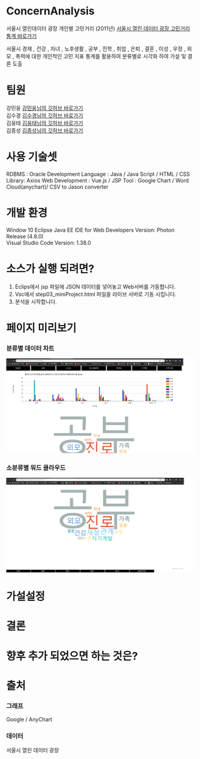 # ConcernAnalysis
서울시 열린데이터 광장 개인별 고민거리 (2011년)
[서울시 열린 데이터 광장 고민거리 통계 바로가기](https://data.seoul.go.kr/dataList/datasetView.do?infId=10416&srvType=S&serviceKind=2&currentPageNo=1&searchValue=&searchKey=null) 

서울시 경제 , 건강 , 자녀 , 노후생활 , 공부 , 진학 , 취업 , 은퇴 , 결혼 , 이성 , 우정 , 외모 , 폭력에 대한 개인적인 고민 지표 통계를 활용하여
분류별로 시각화 하여 가설 및 결론 도출

# 팀원
강민웅 [강민웅님의 깃허브 바로가기](https://github.com/happymwkang)<br>
김수경 [김수경님의 깃허브 바로가기](https://github.com/sooish)<br>
김웅태 [김웅태님의 깃허브 바로가기](https://github.com/angle2v)<br>
김종성 [김종성님의 깃허브 바로가기](https://github.com/SEJSCloud)<br>


# 사용 기술셋
RDBMS : Oracle
Development Language : Java / Java Script / HTML / CSS
Library: Axios
Web Development : Vue.js / JSP
Tool : Google Chart / Word Cloud(anychart)/ CSV to Jason converter 

# 개발 환경

Window 10
Eclipse Java EE IDE for Web Developers Version: Photon Release (4.8.0)  
Visual Studio Code Version: 1.38.0

# 소스가 실행 되려면?
1. Eclips에서 jsp 파일에 JSON 데이터를 넣어놓고 Web서버를 가동합니다.
2. Vsc에서 step03_miniProject.html 파일을 라이브 서버로 기동 시킵니다.
3. 분석을 시작합니다.

# 페이지 미리보기

### 분류별 데이터 차트 
<img src="img/Main.png"></img>

### 소분류별 워드 클라우드

<img src="img/WordCloud.png"></img>

# 가설설정



# 결론


# 향후 추가 되었으면 하는 것은?

# 출처
### 그래프

Google / AnyChart

### 데이터

서울시 열린 데이터 광장
